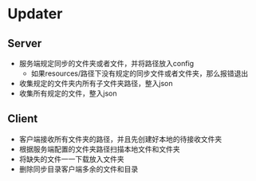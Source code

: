 # Updater

## Server

- 服务端规定同步的文件夹或者文件，并将路径放入config
  - 如果resources/路径下没有规定的同步文件或者文件夹，那么报错退出
- 收集规定的文件夹内所有子文件夹路径，整入json
- 收集所有规定的文件，整入json

## Client

- 客户端接收所有文件夹的路径，并且先创建好本地的待接收文件夹
- 根据服务端配置的文件夹路径扫描本地文件和文件夹
- 将缺失的文件一一下载放入文件夹
- 删除同步目录客户端多余的文件和目录

